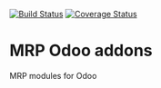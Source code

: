 [![Build Status](https://travis-ci.org/avanzosc/mrp-addons.svg?branch=15.0)](https://travis-ci.org/avanzosc/mrp-addons)
[![Coverage Status](https://coveralls.io/repos/github/avanzosc/mrp-addons/badge.svg?branch=15.0)](https://coveralls.io/github/avanzosc/mrp-addons?branch=15.0)

MRP Odoo addons
===============

MRP modules for Odoo



